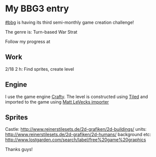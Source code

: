 # My BBG3 entry

[#bbg](http://hashbbg.com) is having its third semi-monthly game creation challenge!  

The genre is: Turn-based War Strat

Follow my progress at 

## Work

2/18 2 h: Find sprites, create level

## Engine

I use the game engine [Crafty](http://craftyjs.com/). The level is constructed using [Tiled](http://www.mapeditor.org/) and imported to the game using [Matt LeVecks importer](http://craftycomponents.com/components/single/18)

## Sprites

Castle: http://www.reinerstilesets.de/2d-grafiken/2d-buildings/
units: http://www.reinerstilesets.de/2d-grafiken/2d-humans/
background etc: http://www.lostgarden.com/search/label/free%20game%20graphics

Thanks guys!